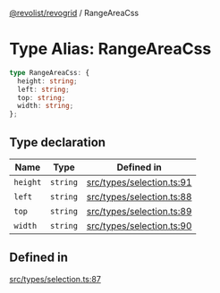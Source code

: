 [@revolist/revogrid](README.md) / RangeAreaCss

# Type Alias: RangeAreaCss

```ts
type RangeAreaCss: {
  height: string;
  left: string;
  top: string;
  width: string;
};
```

## Type declaration

| Name | Type | Defined in |
| ------ | ------ | ------ |
| `height` | `string` | [src/types/selection.ts:91](https://github.com/revolist/revogrid/blob/b6cbd022f95d7e046d6bc88abeaf01a3bc067577/src/types/selection.ts#L91) |
| `left` | `string` | [src/types/selection.ts:88](https://github.com/revolist/revogrid/blob/b6cbd022f95d7e046d6bc88abeaf01a3bc067577/src/types/selection.ts#L88) |
| `top` | `string` | [src/types/selection.ts:89](https://github.com/revolist/revogrid/blob/b6cbd022f95d7e046d6bc88abeaf01a3bc067577/src/types/selection.ts#L89) |
| `width` | `string` | [src/types/selection.ts:90](https://github.com/revolist/revogrid/blob/b6cbd022f95d7e046d6bc88abeaf01a3bc067577/src/types/selection.ts#L90) |

## Defined in

[src/types/selection.ts:87](https://github.com/revolist/revogrid/blob/b6cbd022f95d7e046d6bc88abeaf01a3bc067577/src/types/selection.ts#L87)
